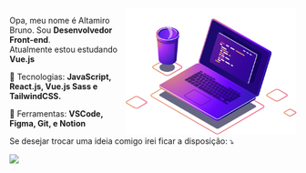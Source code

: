 <img src="computer-illustration.png" min-width="300px" max-width="300px" width="300px" align="right" alt="Computador damasioCode">

<p align="left"> 
  Opa, meu nome é Altamiro Bruno. Sou <strong>Desenvolvedor Front-end</strong>.<br>
 Atualmente estou estudando <strong>Vue.js</strong>
</p>

<p align="left">
  🦄 Tecnologias: <strong>JavaScript, React.js, Vue.js Sass e TailwindCSS.</strong>
</p>

<p align="left">
  💼 Ferramentas: <strong>VSCode, Figma, Git, e Notion</strong>
</p>

<p align="left">
  Se desejar trocar uma ideia comigo irei ficar a disposição: ⤵️
</p>

<p align="left">  
  <a href="https://www.linkedin.com/in/altamiro-bruno-0b853697/" alt="Linkedin">
  <img src="https://img.shields.io/badge/-Linkedin-0e76a8?style=for-the-badge&logo=Linkedin&logoColor=white&link=https://www.linkedin.com/in/altamiro-bruno" /></a>

</p>  
